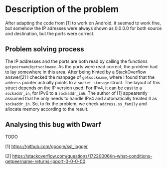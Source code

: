 # Description of the problem
After adapting the code from [1] to work on Android, it seemed to work fine, but 
somehow the IP adresses were always shown as 0.0.0.0 for both source and 
destination, but the ports were correct.

## Problem solving process
The IP addresses and the ports are both read by calling the functions 
`getpeername`/`getsockname`. As the ports were read correct, the problem had to 
lay somewhere in this area. After being hinted by a StackOverflow answer[2] I 
checked the manpage of `getsockname`, where I found that the `address` pointer 
actually points to a `socket_storage` struct. The layout of this struct depends 
on the IP version used: For IPv4, it can be cast to a `sockaddr_in`, for IPv6 to
a `sockaddr_in6`. The author of [1] appearently assumed that he only needs to 
handle IPv4 and automatically treated it as `sockaddr_in`. So, to fix the 
problem, we check `address.ss_family` and allocate memory according to the 
result.

## Analysing this bug with Dwarf
TODO

[1] https://github.com/google/ssl_logger 

[2] https://stackoverflow.com/questions/17220006/in-what-conditions-getpeername-returns-ipport-0-0-0-00